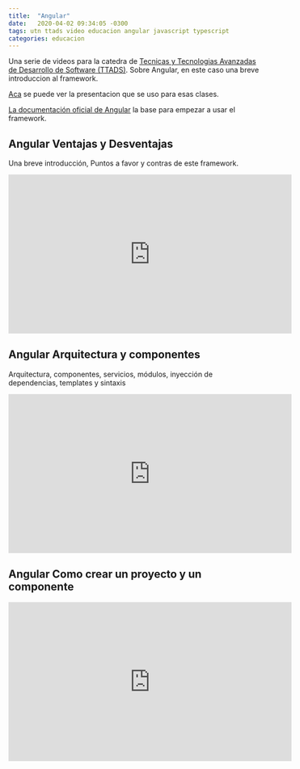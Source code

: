 ```yaml
---
title:  "Angular"
date:   2020-04-02 09:34:05 -0300
tags: utn ttads video educacion angular javascript typescript
categories: educacion
---
```

Una serie de videos para la catedra de [Tecnicas y Tecnologias Avanzadas de Desarrollo de Software (TTADS)][ttads-github].
Sobre Angular, en este caso una breve introduccion al framework. 

[Aca][ttads-presentacion] se puede ver la presentacion que se uso para esas clases.

[La documentación oficial de Angular](https://angular.io/docs) la base para empezar a usar el framework. 

## Angular Ventajas y Desventajas

Una breve introducción, Puntos a favor y contras de este framework. 

<iframe width="560" height="315" src="https://www.youtube.com/embed/9pn50ksjx4A" frameborder="0" allow="accelerometer; autoplay; encrypted-media; gyroscope; picture-in-picture" allowfullscreen></iframe>

## Angular Arquitectura y componentes

Arquitectura, componentes, servicios, módulos, inyección de dependencias, templates y sintaxis

<iframe width="560" height="315" src="https://www.youtube.com/embed/CTLAwPnFyQ4" frameborder="0" allow="accelerometer; autoplay; encrypted-media; gyroscope; picture-in-picture" allowfullscreen></iframe>

## Angular Como crear un proyecto y un componente
<iframe width="560" height="315" src="https://www.youtube.com/embed/jeGCSnnT8pw" frameborder="0" allow="accelerometer; autoplay; encrypted-media; gyroscope; picture-in-picture" allowfullscreen></iframe>

[ttads-github]: https://github.com/utnfrrottads/
[ttads-presentacion]: https://utnfrrottads.github.io/presentacion-angulario/#/
